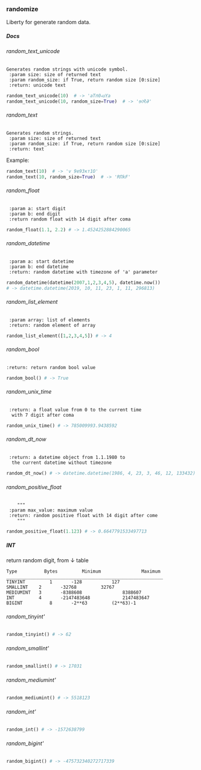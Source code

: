 ### randomize


Liberty for generate random data. 

##### Docs 

###### random_text_unicode
```text
Generates random strings with unicode symbol.
 :param size: size of returned text
 :param random_size: if True, return random size [0:size]
 :return: unicode text
```
```python
random_text_unicode(10)  # -> 'aT݃пޑ0սYׅa
random_text_unicode(10, random_size=True)  # -> 'ɘ0ͯłƏ'

```
 
###### random_text
```text
Generates random strings.
 :param size: size of returned text
 :param random_size: if True, return random size [0:size]
 :return: text
```

Example:
```python
random_text(10)  # -> 'v 9е93кт1O'
random_text(10, random_size=True)  # -> 'RПkF'
```
  
 
###### random_float
```text
 :param a: start digit
 :param b: end digit
 :return random float with 14 digit after coma
```
```python
random_float(1.1, 2.2) # -> 1.4524252884290065
```
###### random_datetime
```text
 :param a: start datetime
 :param b: end datetime
 :return: random datetime with timezone of 'a' parameter
```
```python
random_datetime(datetime(2007,1,2,3,4,5), datetime.now())
# -> datetime.datetime(2019, 10, 11, 23, 1, 11, 296813)
```
###### random_list_element
```text
 :param array: list of elements
 :return: random element of array
```
```python
random_list_element([1,2,3,4,5]) # -> 4 
```
###### random_bool
 ```text
 :return: return random bool value
```
```python
random_bool() # -> True
```
###### random_unix_time
```text
 :return: a float value from 0 to the current time
  with 7 digit after coma
```
```python
random_unix_time() # -> 785009993.9438592
```
 
###### random_dt_now
```text
 :return: a datetime object from 1.1.1980 to
  the current datetime without timezone
```
```python
random_dt_now() # -> datetime.datetime(1986, 4, 23, 3, 46, 12, 133432)
```
###### random_positive_float
```text
    """
 :param max_value: maximum value
 :return: random positive float with 14 digit after come
    """
```
```python
random_positive_float(1.123) # -> 0.6647791533497713
```

##### INT

return random digit, from ↓ table
```text
Type          Bytes         Minimum               Maximum
__________________________________________________________
TINYINT	        1	    -128		   127
SMALLINT	2	    -32768		   32767
MEDIUMINT	3	    -8388608	           8388607
INT	        4	    -2147483648	           2147483647
BIGINT	        8	    -2**63		   (2**63)-1
```
  
###### random_tinyint'
```python
random_tinyint() # -> 62
```
  
###### random_smallint'
```python
random_smallint() # -> 17031
```
###### random_mediumint'
```python
random_mediumint() # -> 5518123
```
###### random_int'
```python
random_int() # -> -1572638799
```
###### random_bigint'
```python
random_bigint() # -> -475732340272717339
```